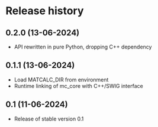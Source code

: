 # Release history

## 0.2.0 (13-06-2024)
- API rewritten in pure Python, dropping C++ dependency

## 0.1.1 (13-06-2024)
- Load MATCALC_DIR from environment
- Runtime linking of mc_core with C++/SWIG interface

## 0.1 (11-06-2024)
- Release of stable version 0.1
